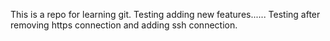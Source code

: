 This is a repo for learning git.
Testing adding new features......
Testing after removing https connection and adding ssh connection.